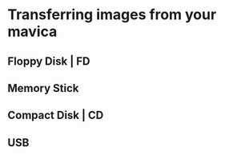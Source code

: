 # Transferring images from your mavica


## Floppy Disk | FD

## Memory Stick

## Compact Disk | CD

## USB